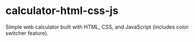 # calculator-html-css-js
Simple web calculator built with HTML, CSS, and JavaScript (includes color switcher feature).
